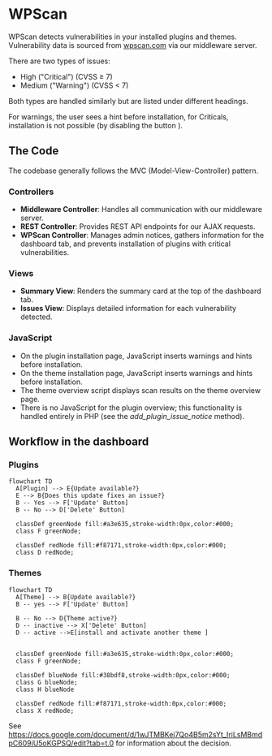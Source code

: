 # WPScan

WPScan detects vulnerabilities in your installed plugins and themes.
Vulnerability data is sourced from [wpscan.com](https://wpscan.com/) via our middleware server.

There are two types of issues:

- High ("Critical") (CVSS ≥ 7)
- Medium ("Warning") (CVSS < 7)

Both types are handled similarly but are listed under different headings.

For warnings, the user sees a hint before installation, for Criticals, installation is not possible (by disabling the button ).
## The Code

The codebase generally follows the MVC (Model-View-Controller) pattern.

### Controllers
- **Middleware Controller**: Handles all communication with our middleware server.
- **REST Controller**: Provides REST API endpoints for our AJAX requests.
- **WPScan Controller**: Manages admin notices, gathers information for the dashboard tab, and prevents installation of plugins with critical vulnerabilities.

### Views
- **Summary View**: Renders the summary card at the top of the dashboard tab.
- **Issues View**: Displays detailed information for each vulnerability detected.

### JavaScript
- On the plugin installation page, JavaScript inserts warnings and hints before installation.
- On the theme installation page, JavaScript inserts warnings and hints before installation.
- The theme overview script displays scan results on the theme overview page.
- There is no JavaScript for the plugin overview; this functionality is handled entirely in PHP (see the _add_plugin_issue_notice_ method).


## Workflow in the dashboard

### Plugins

```mermaid
flowchart TD
  A[Plugin] --> E{Update available?}
  E --> B{Does this update fixes an issue?}
  B -- Yes --> F['Update' Button]
  B -- No --> D['Delete' Button]

  classDef greenNode fill:#a3e635,stroke-width:0px,color:#000;
  class F greenNode;

  classDef redNode fill:#f87171,stroke-width:0px,color:#000;
  class D redNode;
```

### Themes

```mermaid
flowchart TD
  A[Theme] --> B{Update available?}
  B -- yes --> F['Update' Button]

  B -- No --> D{Theme active?}
  D -- inactive --> X['Delete' Button]
  D -- active -->E[install and activate another theme ]


  classDef greenNode fill:#a3e635,stroke-width:0px,color:#000;
  class F greenNode;

  classDef blueNode fill:#38bdf8,stroke-width:0px,color:#000;
  class G blueNode;
  class H blueNode

  classDef redNode fill:#f87171,stroke-width:0px,color:#000;
  class X redNode;
```

See https://docs.google.com/document/d/1wJTMBKej7Qo4B5m2sYt_IriLsMBmdpC609iU5oKGPSQ/edit?tab=t.0 for information about the decision.
